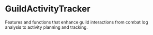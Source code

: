 # GuildActivityTracker
Features and functions that enhance guild interactions from combat log analysis to activity planning and tracking. 
